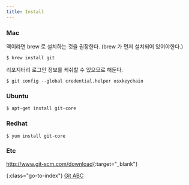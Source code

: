 ```yaml
---
title: Install
---
```


### Mac

맥이라면 brew 로 설치하는 것을 권장한다. (brew 가 먼저 설치되어 있어야한다.)

    $ brew install git

리포지터리 로그인 정보를 케쉬할 수 있으므로 해둔다.

    $ git config --global credential.helper osxkeychain

### Ubuntu

    $ apt-get install git-core

### Redhat

    $ yum install git-core

### Etc

<http://www.git-scm.com/download>{:target="_blank"}

{:class="go-to-index"}
[Git ABC](index)